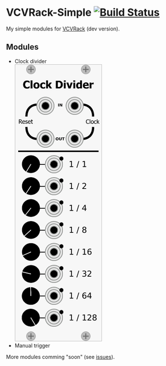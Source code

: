 # VCVRack-Simple [![Build Status](https://travis-ci.org/IohannRabeson/VCVRack-Simple.svg?branch=master)](https://travis-ci.org/IohannRabeson/VCVRack-Simple)
My simple modules for [VCVRack](https://github.com/VCVRack/Rack) (dev version).

## Modules

 - Clock divider  
  ![clock_divider_screenshot](screenshots/clock_divider.png)
 - Manual trigger
 
 More modules comming "soon" (see [issues](https://github.com/IohannRabeson/VCVRack-Simple/issues)).

